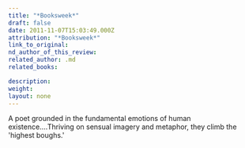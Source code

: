 ```yaml
---
title: "*Booksweek*"
draft: false
date: 2011-11-07T15:03:49.000Z
attribution: "*Booksweek*"
link_to_original:
nd_author_of_this_review:
related_author: .md
related_books:

description:
weight:
layout: none
---
```

A poet grounded in the fundamental emotions of human existence....Thriving on sensual imagery and metaphor, they climb the 'highest boughs.'

